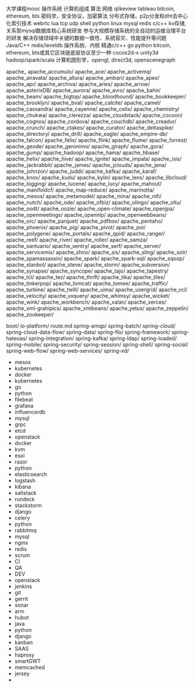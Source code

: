 大学课程mooc
	操作系统
	计算机组成
	算法
	网络
qlikeview
tableau
bitcoin, ethereum, bts
密码学，安全协议，加密算法
分布式存储，p2p分发和dht去中心化索引技术
webrtc
lua
tcp udp shell python linux mysql redis c/c++
kv存储,关系型mysql数据库核心系统研发
参与大规模存储系统的全自动的运维治理平台的研发
解决存储领域中关键的数据一致性、系统容灾、性能提升等问题
Java/C++
redis/leveldb
操作系统、内核
精通c/c++ go python
bitcoin, ethereum, bts或其它区块链底层协议至少一种
cocos2d-x
unity3d
hadoop/spark/scala
计算机图形学，opengl, direct3d, openscenegraph

apache_
apache_accumulo/
apache_ace/
apache_activemq/
apache_airavata/
apache_allura/
apache_ambari/
apache_apex/
apache_apr/
apache_archiva/
apache_aries/
apache_arrow/
apache_asterixDB/
apache_aurora/
apache_avro/
apache_bahir/
apache_beam/
apache_bigtop/
apache_bloodhound/
apache_bookkeeper/
apache_brooklyn/
apache_bval/
apache_calcite/
apache_camel/
apache_cassandra/
apache_cayenne/
apache_celix/
apache_chemistry/
apache_chukwa/
apache_clerezza/
apache_cloudstack/
apache_cocoon/
apache_cognos/
apache_cordova/
apache_couchdb/
apache_creadur/
apache_crunch/
apache_ctakes/
apache_curator/
apache_deltaspike/
apache_directory/
apache_drill/
apache_eagle/
apache_empire-db/
apache_falcon/
apache_felix/
apache_flink/
apache_flume/
apache_forrest/
apache_geode/
apache_geronimo/
apache_giraph/
apache_gora/
apache_gump/
apache_hadoop/
apache_hama/
apache_hbase/
apache_helix/
apache_hive/
apache_ignite/
apache_impala/
apache_isis/
apache_jackrabbit/
apache_james/
apache_jclouds/
apache_jena/
apache_johnzon/
apache_juddi/
apache_kafka/
apache_karaf/
apache_knox/
apache_kudu/
apache_kylin/
apache_lens/
apache_libcloud/
apache_logging/
apache_lucene/
apache_lucy/
apache_mahout/
apache_manifoldcf/
apache_map-reduce/
apache_marmotta/
apache_mesos/
apache_metamodel/
apache_mina/
apache_nifi/
apache_nutch/
apache_ode/
apache_ofbiz/
apache_olingo/
apache_oltu/
apache_oodt/
apache_oozie/
apache_open-climate/
apache_openjpa/
apache_openmeetings/
apache_opennlp/
apache_openwebbeans/
apache_orc/
apache_parquet/
apache_pdfbox/
apache_pentaho/
apache_phoenix/
apache_pig/
apache_pivot/
apache_poi/
apache_polygene/
apache_portals/
apache_qpid/
apache_ranger/
apache_reef/
apache_river/
apache_roller/
apache_samza/
apache_santuario/
apache_sentry/
apache_serf/
apache_server/
apache_servicemix/
apache_shiro/
apache_sis/
apache_sling/
apache_solr/
apache_spamassassin/
apache_spark/
apache_spark-sql/
apache_sqoop/
apache_stanbol/
apache_steve/
apache_storm/
apache_subversion/
apache_synapse/
apache_syncope/
apache_tajo/
apache_tapestry/
apache_tcl/
apache_tez/
apache_thrift/
apache_tika/
apache_tiles/
apache_tinkerpop/
apache_tomcat/
apache_tomee/
apache_traffic/
apache_turbine/
apache_twill/
apache_uima/
apache_usergrid/
apache_vcl/
apache_velocity/
apache_vxquery/
apache_whimsy/
apache_wicket/
apache_wink/
apache_workbench/
apache_xalan/
apache_xerces/
apache_xml-grahipics/
apache_xmlbeans/
apache_yetus/
apache_zeppelin/
apache_zookeeper/

boot/
io-platform/
route.md
spring-amqp/
spring-batch/
spring-cloud/
spring-cloud-data-flow/
spring-data/
spring-flo/
spring-framework/
spring-hateoas/
spring-integration/
spring-kafka/
spring-ldap/
spring-loaded/
spring-mobile/
spring-security/
spring-session/
spring-shell/
spring-social/
spring-web-flow/
spring-web-services/
spring-xd/



- mesos
- kubernetes
- docker
- kubernetes
- go
- python
- filebeat
- grafana
- influencerdb
- mysql
- grpc
- etcd
- openstack
- docker
- kvm
- esxi
- razor
- python
- elasticsearch
- logstash
- kibana
- saltstack
- rundeck
- stackstorm
- django
- celery
- python
- rabbitmq
- mysql
- nginx
- redis
- scrum
- CI
- QA
- DEV
- openstack
- jenkins
- git
- gerrit
- sonar
- arm
- hubot
- java
- python
- django
- kanban
- SAAS
- haproxy
- smartGWT
- memcached
- jersey
- ​